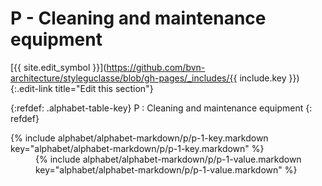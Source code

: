 # P - Cleaning and maintenance equipment
[{{ site.edit_symbol }}](https://github.com/bvn-architecture/styleguclasse/blob/gh-pages/_includes/{{ include.key }}){:.edit-link title="Edit this section"}

{:refdef: .alphabet-table-key}
P
: Cleaning and maintenance equipment
{: refdef}

<dt markdown='block' >
{% include alphabet/alphabet-markdown/p/p-1-key.markdown key="alphabet/alphabet-markdown/p/p-1-key.markdown" %}
</dt>
<dd markdown='1'>
{% include alphabet/alphabet-markdown/p/p-1-value.markdown key="alphabet/alphabet-markdown/p/p-1-value.markdown" %}
</dd>
